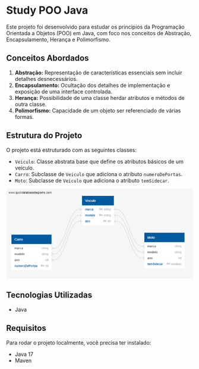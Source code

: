 # Study POO Java

Este projeto foi desenvolvido para estudar os princípios da Programação Orientada a Objetos (POO) em Java, com foco nos conceitos de Abstração, Encapsulamento, Herança e Polimorfismo.

## Conceitos Abordados

1. **Abstração:** Representação de características essenciais sem incluir detalhes desnecessários.
2. **Encapsulamento:** Ocultação dos detalhes de implementação e exposição de uma interface controlada.
3. **Herança:** Possibilidade de uma classe herdar atributos e métodos de outra classe.
4. **Polimorfismo:** Capacidade de um objeto ser referenciado de várias formas.

## Estrutura do Projeto

O projeto está estruturado com as seguintes classes:

- `Veiculo`: Classe abstrata base que define os atributos básicos de um veículo.
- `Carro`: Subclasse de `Veiculo` que adiciona o atributo `numeroDePortas`.
- `Moto`: Subclasse de `Veiculo` que adiciona o atributo `temSidecar`.

<img src="/car/docs/ClassDiagram.png">

## Tecnologias Utilizadas

- Java

## Requisitos

Para rodar o projeto localmente, você precisa ter instalado:

- Java 17
- Maven
